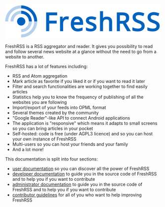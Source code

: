 ![FreshRSS logo](img/logo_freshrss.png)

FreshRSS is a RSS aggregator and reader. It gives you possibility to read and follow several news website at a glance without the need to go from a website to another.

FreshRSS has a lot of features including:

- RSS and Atom aggregation
- Mark article as favorite if you liked it or if you want to read it later
- Filter and search functionalities are working together to find easily articles
- Statistics help you to know the frequency of publishing of all the websites you are following
- Import/export of your feeds into OPML format
- Several themes created by the community
- "Google Reader"-like API to connect Android applications
- The application is "responsive" which means it adapts to small screens so you can bring articles in your pocket
- Self-hosted: code is free (under AGPL3 licence) and so you can host your own instance of FreshRSS
- Multi-users so you can host your friends and your family
- And a lot more!

This documentation is split into four sections:

- [user documentation](users/02_First_steps.md) so you can discover all the power of FreshRSS
- [developer documentation](developers/01_First_steps.md) to guide you in the source code of FreshRSS and to help you if you want to contribute
- [administrator documentation](admins/01_Index.md) to guide you in the source code of FreshRSS and to help you if you want to contribute
- [contributor guidelines](contributing.md) for all of you who want to help improving FreshRSS
